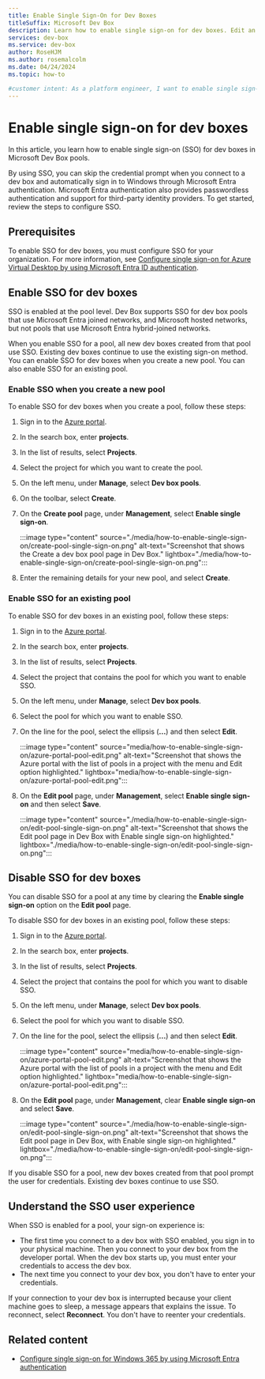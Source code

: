 ```yaml
---
title: Enable Single Sign-On for Dev Boxes
titleSuffix: Microsoft Dev Box
description: Learn how to enable single sign-on for dev boxes. Edit an existing pool to configure single sign-on for new dev boxes.
services: dev-box
ms.service: dev-box
author: RoseHJM
ms.author: rosemalcolm
ms.date: 04/24/2024
ms.topic: how-to

#customer intent: As a platform engineer, I want to enable single sign-on for dev boxes so that my dev box users have a smoother sign-in experience.
---
```


# Enable single sign-on for dev boxes

In this article, you learn how to enable single sign-on (SSO) for dev boxes in Microsoft Dev Box pools.

By using SSO, you can skip the credential prompt when you connect to a dev box and automatically sign in to Windows through Microsoft Entra authentication. Microsoft Entra authentication also provides passwordless authentication and support for third-party identity providers. To get started, review the steps to configure SSO.

## Prerequisites

To enable SSO for dev boxes, you must configure SSO for your organization. For more information, see [Configure single sign-on for Azure Virtual Desktop by using Microsoft Entra ID authentication](/azure/virtual-desktop/configure-single-sign-on).

## Enable SSO for dev boxes

SSO is enabled at the pool level. Dev Box supports SSO for dev box pools that use Microsoft Entra joined networks, and Microsoft hosted networks, but not pools that use Microsoft Entra hybrid-joined networks.

When you enable SSO for a pool, all new dev boxes created from that pool use SSO. Existing dev boxes continue to use the existing sign-on method. You can enable SSO for dev boxes when you create a new pool. You can also enable SSO for an existing pool.

### Enable SSO when you create a new pool

To enable SSO for dev boxes when you create a pool, follow these steps:

1. Sign in to the [Azure portal](https://portal.azure.com).
1. In the search box, enter **projects**.
1. In the list of results, select **Projects**.
1. Select the project for which you want to create the pool.
1. On the left menu, under **Manage**, select **Dev box pools**.
1. On the toolbar, select **Create**.
1. On the **Create pool** page, under **Management**, select **Enable single sign-on**.

    :::image type="content" source="./media/how-to-enable-single-sign-on/create-pool-single-sign-on.png" alt-text="Screenshot that shows the Create a dev box pool page in Dev Box." lightbox="./media/how-to-enable-single-sign-on/create-pool-single-sign-on.png":::

1. Enter the remaining details for your new pool, and select **Create**.

### Enable SSO for an existing pool

To enable SSO for dev boxes in an existing pool, follow these steps:

1. Sign in to the [Azure portal](https://portal.azure.com).
1. In the search box, enter **projects**.
1. In the list of results, select **Projects**.
1. Select the project that contains the pool for which you want to enable SSO.
1. On the left menu, under **Manage**, select **Dev box pools**.
1. Select the pool for which you want to enable SSO.
1. On the line for the pool, select the ellipsis (**...**) and then select **Edit**.
 
   :::image type="content" source="media/how-to-enable-single-sign-on/azure-portal-pool-edit.png" alt-text="Screenshot that shows the Azure portal with the list of pools in a project with the menu and Edit option highlighted." lightbox="media/how-to-enable-single-sign-on/azure-portal-pool-edit.png":::

1. On the **Edit pool** page, under **Management**, select **Enable single sign-on** and then select **Save**.

    :::image type="content" source="./media/how-to-enable-single-sign-on/edit-pool-single-sign-on.png" alt-text="Screenshot that shows the Edit pool page in Dev Box with Enable single sign-on highlighted." lightbox="./media/how-to-enable-single-sign-on/edit-pool-single-sign-on.png":::

## Disable SSO for dev boxes

You can disable SSO for a pool at any time by clearing the **Enable single sign-on** option on the **Edit pool** page.

To disable SSO for dev boxes in an existing pool, follow these steps:

1. Sign in to the [Azure portal](https://portal.azure.com).
1. In the search box, enter **projects**.
1. In the list of results, select **Projects**.
1. Select the project that contains the pool for which you want to disable SSO.
1. On the left menu, under **Manage**, select **Dev box pools**.
1. Select the pool for which you want to disable SSO.
1. On the line for the pool, select the ellipsis (**...**) and then select **Edit**.

   :::image type="content" source="media/how-to-enable-single-sign-on/azure-portal-pool-edit.png" alt-text="Screenshot that shows the Azure portal with the list of pools in a project with the menu and Edit option highlighted." lightbox="media/how-to-enable-single-sign-on/azure-portal-pool-edit.png":::

1. On the **Edit pool** page, under **Management**, clear **Enable single sign-on** and select **Save**.
  
    :::image type="content" source="./media/how-to-enable-single-sign-on/edit-pool-single-sign-on.png" alt-text="Screenshot that shows the Edit pool page in Dev Box, with Enable single sign-on highlighted." lightbox="./media/how-to-enable-single-sign-on/edit-pool-single-sign-on.png":::

If you disable SSO for a pool, new dev boxes created from that pool prompt the user for credentials. Existing dev boxes continue to use SSO.

## Understand the SSO user experience

When SSO is enabled for a pool, your sign-on experience is:

- The first time you connect to a dev box with SSO enabled, you sign in to your physical machine. Then you connect to your dev box from the developer portal. When the dev box starts up, you must enter your credentials to access the dev box.
- The next time you connect to your dev box, you don't have to enter your credentials.

If your connection to your dev box is interrupted because your client machine goes to sleep, a message appears that explains the issue. To reconnect, select **Reconnect**. You don't have to reenter your credentials.

## Related content

- [Configure single sign-on for Windows 365 by using Microsoft Entra authentication](/windows-365/enterprise/configure-single-sign-on)